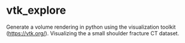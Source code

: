 # vtk_explore
Generate a volume rendering in python using the visualization toolkit (https://vtk.org/). Visualizing the a small shoulder fracture CT dataset.
